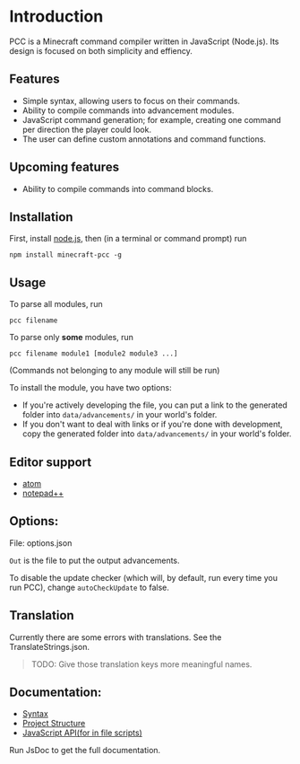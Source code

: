 # Introduction
PCC is a Minecraft command compiler written in JavaScript (Node.js). Its design is focused on both simplicity and effiency.

## Features
+ Simple syntax, allowing users to focus on their commands.
+ Ability to compile commands into advancement modules.
+ JavaScript command generation; for example, creating one command per direction the player could look.
+ The user can define custom annotations and command functions.

## Upcoming features
+ Ability to compile commands into command blocks.

## Installation
First, install [node.js](https://nodejs.org/en/), then (in a terminal or command prompt) run

```
npm install minecraft-pcc -g
```

## Usage
To parse all modules, run
```
pcc filename
```

To parse only **some** modules, run
```
pcc filename module1 [module2 module3 ...]
```
(Commands not belonging to any module will still be run)

To install the module, you have two options:
+ If you're actively developing the file, you can put a link to the generated folder into `data/advancements/` in your world's folder.
+ If you don't want to deal with links or if you're done with development, copy the generated folder into `data/advancements/` in your world's folder.

## Editor support
+ [atom](https://github.com/pca006132/pcc-syntax)
+ [notepad++](https://github.com/Intipablo/PCC-Syntax-Highlighting)


## Options:
File: options.json

`Out` is the file to put the output advancements.

To disable the update checker (which will, by default, run every time you run PCC), change `autoCheckUpdate` to false.

## Translation
Currently there are some errors with translations. See the TranslateStrings.json.

> TODO: Give those translation keys more meaningful names.

## Documentation:
+ [Syntax](syntax.md)
+ [Project Structure](structure.md)
+ [JavaScript API(for in file scripts)](JsAPI.md)

Run JsDoc to get the full documentation.
